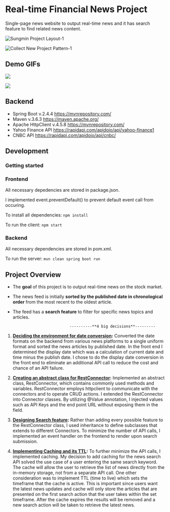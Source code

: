 # Real-time Financial News Project

Single-page news website to output real-time news and it has search feature to find related news content.

![Sungmin Project Layout-1](https://user-images.githubusercontent.com/72265464/126887286-b1c004cc-f665-42ab-8efa-aab255090a1a.png)

![Collect New Project Pattern-1](https://user-images.githubusercontent.com/72265464/126887291-eb350cf3-3e3a-4eac-99c8-07bfc814af1b.png)

## Demo GIFs
![](https://media.giphy.com/media/SGeeUuFFkTEtuvzwHR/giphy.gif)

![](https://media.giphy.com/media/D02riIbNu7yYwcAxbo/giphy.gif)

## Backend
- Spring Boot v.2.4.4 https://mvnrepository.com/
- Maven v.3.6.3 https://maven.apache.org/
- Apache HttpClient v.4.5.8 https://mvnrepository.com/
- Yahoo Finance API https://rapidapi.com/apidojo/api/yahoo-finance1
- CNBC API https://rapidapi.com/apidojo/api/cnbc/


## Development
### Getting started
### Frontend
All necessary depedencies are stored in package.json.

I implemented event.preventDefault() to prevent default event call from occuring.

To install all dependencies: `npm install`

To run the client: `npm start`

### Backend

All necessary dependencies are stored in pom.xml.

To run the server: `mvn clean spring boot run`

## Project Overview
- The **goal** of this project is to output real-time news on the stock market. 

- The news feed is initially **sorted by the published date in chronological order** from the most recent to the oldest article. 

- The feed has a **search feature** to filter for specific news topics and articles. 

                               ----------**4 big decisions**---------

1. **[Deciding the environment for date conversion](https://github.com/sungpark1/FeedMe/blob/main/client/src/components/main/news_table/defaultNewsFeed.js#L82):** Converted the date formats on the backend from various news platforms to a single uniform format and sorted the news articles by published date. In the front end I determined the display date which was a calculation of current date and time minus the publish date. I chose to do the display date conversion in the front end to eliminate an additional API call to reduce the cost and chance of an API failure.

2. **[Creating an abstract class for RestConnector](https://github.com/sungpark1/FeedMe/blob/main/src/main/java/project/newsfeed/connectors/RestConnector.java#L16):** Implemented an abstract class, RestConnector, which contains commonly used methods and variables. RestConnector employs httpclient to communicate with the connectors and to operate CRUD actions. I extended the RestConnector into Connector classes. By utilizing @Value annotation, I injected values such as API Keys and the end point URL without exposing them in the field.

3. **[Designing Search feature](https://github.com/sungpark1/FeedMe/blob/main/src/main/java/project/newsfeed/connectors/YahooSearchConnector.java#L35):** Rather than adding every possible feature to the RestConnector class, I used inheritance to define subclasses that extends to different Connectors. To minimize the number of API calls, I implemented an event handler on the frontend to render upon search submission.

4. **[Implementing Caching and its TTL](https://github.com/sungpark1/FeedMe/blob/main/src/main/java/project/newsfeed/connectors/YahooSearchConnector.java#L32):** To further minimize the API calls, I implemented caching. My decision to add caching for the news search API solved the use case of a user entering the same search keyword. The cache will allow the user to retrieve the list of news directly from the in-memory storage, not from a separate API call. One other consideration was to implement TTL (time to live) which sets the timeframe that the cache is active. This is important since users want the latest news updates and cache will only store the articles that are presented on the first search action that the user takes within the set timeframe. After the cache expires the results will be removed and a new search action will be taken to retrieve the latest news.

